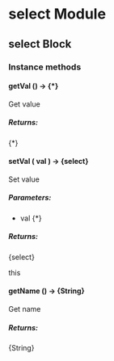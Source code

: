 # select Module

## select Block

### Instance methods

#### getVal () → {*}

Get value

##### Returns:

{*}

#### setVal ( val ) → {select}

Set value

##### Parameters:

* val {*}

##### Returns:

{select}

this

#### getName () → {String}

Get name

##### Returns:

{String}

